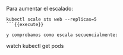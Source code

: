 Para aumentar el escalado:

```
kubectl scale sts web --replicas=5
```{{execute}}

y comprobamos como escala secuencialmente:

```
watch kubectl get pods
```{{execute}}
